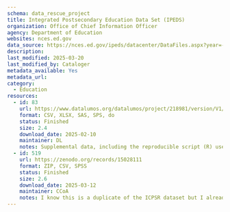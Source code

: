 ```yaml
---
schema: data_rescue_project 
title: Integrated Postsecondary Education Data Set (IPEDS)
organization: Office of Chief Information Officer
agency: Department of Education
websites: nces.ed.gov
data_source: https://nces.ed.gov/ipeds/datacenter/DataFiles.aspx?year=-1&sid=7b86b933-b5f1-4816-b3c9-993fc96cf754&rtid=7
description: 
last_modified: 2025-03-20
last_modified_by: Cataloger
metadata_available: Yes
metadata_url: 
category:
  - Education
resources:
  - id: 83
    url: https://www.datalumos.org/datalumos/project/218981/version/V1/view
    format: CSV, XLSX, SAS, SPS, do
    status: Finished
    size: 2.4
    download_date: 2025-02-10
    maintainer: DL
    notes: Supplemental data, including the reproducible script (R) used for data scraping, is available.
  - id: 519
    url: https://zenodo.org/records/15028111
    format: ZIP, CSV, SPSS
    status: Finished
    size: 2.6
    download_date: 2025-03-12
    maintainer: CCoA
    notes: I know this is a duplicate of the ICPSR dataset but I already had it downloaded so figured I would still add it here.
---
```

